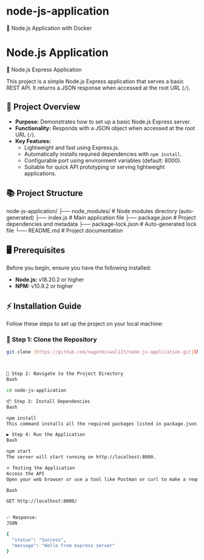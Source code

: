 # node-js-application
🚀 Node.js Application with Docker

# Node.js Application

🚀 Node.js Express Application

This project is a simple Node.js Express application that serves a basic REST API. It returns a JSON response when accessed at the root URL (`/`).

## 📄 Project Overview

-   **Purpose:** Demonstrates how to set up a basic Node.js Express server.
-   **Functionality:** Responds with a JSON object when accessed at the root URL (`/`).
-   **Key Features:**
    -   Lightweight and fast using Express.js.
    -   Automatically installs required dependencies with `npm install`.
    -   Configurable port using environment variables (default: 8000).
    -   Suitable for quick API prototyping or serving lightweight applications.

## 📚 Project Structure

node-js-application/
├── node_modules/     # Node modules directory (auto-generated)
├── index.js          # Main application file
├── package.json      # Project dependencies and metadata
├── package-lock.json # Auto-generated lock file
└── README.md         # Project documentation


## 🖥️ Prerequisites

Before you begin, ensure you have the following installed:

-   **Node.js:** v18.20.2 or higher
-   **NPM:** v10.9.2 or higher

## ⚡️ Installation Guide

Follow these steps to set up the project on your local machine:

### 📝 Step 1: Clone the Repository

```bash
git clone [https://github.com/nagenbiswal123/node-js-application.git](https://www.google.com/search?q=https://github.com/nagenbiswal123/node-js-application.git)



📂 Step 2: Navigate to the Project Directory
Bash

cd node-js-application

📦 Step 3: Install Dependencies
Bash

npm install
This command installs all the required packages listed in package.json.

▶️ Step 4: Run the Application
Bash

npm start
The server will start running on http://localhost:8000.

🔥 Testing the Application
Access the API
Open your web browser or use a tool like Postman or curl to make a request:

Bash

GET http://localhost:8000/


✅ Response:
JSON

{
  "status": "Success",
  "message": "Hello from express server"
}
































